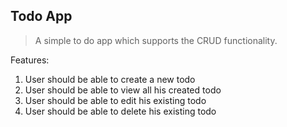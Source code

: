## Todo App
>A simple to do app which supports the CRUD functionality.

Features:
1. User should be able to create a new todo
2. User should be able to view all his created todo
3. User should be able to edit his existing todo
4. User should be able to delete his existing todo
